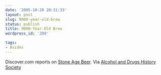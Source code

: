 ```yaml
---
date: '2005-10-20 20:31:33'
layout: post
slug: 9000-year-old-brew
status: publish
title: 9000-Year-Old Brew
wordpress_id: '209'

tags:
- Asides
---
```


Discover.com reports on [Stone Age Beer](http://www.discover.com/issues/nov-05/features/stone-age-beer/). Via [Alcohol and Drugs History Society](http://historyofalcoholanddrugs.typepad.com/alcohol_and_drugs_history/)
